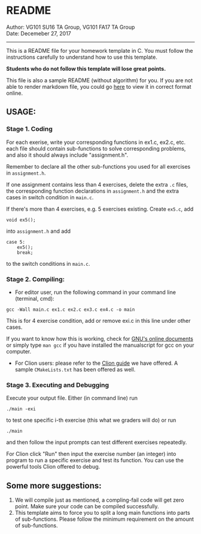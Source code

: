 # README

Author: VG101 SU16 TA Group, VG101 FA17 TA Group    
Date: Decemeber 27, 2017

***

This is a README file for your homework template in C. You must follow the instructions carefully to understand how to use this template.

__Students who do not follow this template will lose great points.__

This file is also a sample README (without algorithm) for you. If you are not able to render markdown file, you could go [here](https://github.com/Reapor-Yurnero/VG101-FA17/tree/master/ctemplate) to view it in correct format online.

## USAGE:

### Stage 1. Coding

For each exerise, write your corresponding functions in ex1.c, ex2.c, etc. each file should contain sub-functions to solve corresponding problems, and also it should always include "assignment.h".

Remember to declare all the other sub-functions you used for all exercises in `assignment.h`.

If one assignment contains less than 4 exercises, delete the extra `.c` files, the corresponding function declarations in `assignment.h` and the extra cases in switch condition in `main.c`.

If there's more than 4 exercises, e.g. 5 exercises existing. Create `ex5.c`, add 
```
void ex5();
```
into `assignment.h` and add
```
case 5:
    ex5();
    break;
```
to the switch conditions in `main.c`.

### Stage 2. Compiling:

- For editor user, run the following command in your command line (terminal, cmd):
```
gcc -Wall main.c ex1.c ex2.c ex3.c ex4.c -o main
```
This is for 4 exercise condition, add or remove exi.c in this line under other cases.

If you want to know how this is working, check for [GNU's online documents](https://gcc.gnu.org/onlinedocs/) or simply type `man gcc` if you have installed the manualscript for gcc on your computer.

- For Clion users: please refer to the [Clion guide](https://github.com/Reapor-Yurnero/VG101-FA17/blob/master/docs/Clion_tutorial/clion_guide.md) we have offered. A sample `CMakeLists.txt` has been offered as well.

### Stage 3. Executing and Debugging

Execute your output file. Either (in command line) run
```
./main -exi
```
to test one specific i-th exercise (this what we graders will do) or run
```
./main
```
and then follow the input prompts can test different exercises repeatedly.

For Clion click "Run" then input the exercise number (an integer) into program to run a specific exercise and test its function. You can use the powerful tools Clion offered to debug.

## Some more suggestions:

1. We will compile just as mentioned, a compling-fail code will get zero point. Make sure your code can be compiled successfully.
2. This template aims to force you to split a long main functions into parts of sub-functions. Please follow the minimum requirement on the amount of sub-functions.
